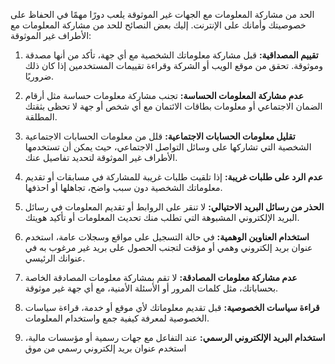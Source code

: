 الحد من مشاركة المعلومات مع الجهات غير الموثوقة يلعب دورًا مهمًا في الحفاظ على خصوصيتك وأمانك على الإنترنت. إليك بعض النصائح للحد من مشاركة المعلومات مع الأطراف غير الموثوقة:

1. **تقييم المصداقية:** قبل مشاركة معلوماتك الشخصية مع أي جهة، تأكد من أنها مصدقة وموثوقة. تحقق من موقع الويب أو الشركة وقراءة تقييمات المستخدمين إذا كان ذلك ضروريًا.

2. **عدم مشاركة المعلومات الحساسة:** تجنب مشاركة معلومات حساسة مثل أرقام الضمان الاجتماعي أو معلومات بطاقات الائتمان مع أي شخص أو جهة لا تحظى بثقتك المطلقة.

3. **تقليل معلومات الحسابات الاجتماعية:** قلل من معلومات الحسابات الاجتماعية الشخصية التي تشاركها على وسائل التواصل الاجتماعي، حيث يمكن أن تستخدمها الأطراف غير الموثوقة لتحديد تفاصيل عنك.

4. **عدم الرد على طلبات غريبة:** إذا تلقيت طلبات غريبة للمشاركة في مسابقات أو تقديم معلوماتك الشخصية دون سبب واضح، تجاهلها أو احذفها.

5. **الحذر من رسائل البريد الاحتيالي:** لا تنقر على الروابط أو تقديم المعلومات في رسائل البريد الإلكتروني المشبوهة التي تطلب منك تحديث المعلومات أو تأكيد هويتك.

6. **استخدام العناوين الوهمية:** في حالة التسجيل على مواقع وسجلات عامة، استخدم عنوان بريد إلكتروني وهمي أو مؤقت لتجنب الحصول على بريد غير مرغوب به في عنوانك الرئيسي.

7. **عدم مشاركة معلومات المصادقة:** لا تقم بمشاركة معلومات المصادقة الخاصة بحساباتك، مثل كلمات المرور أو الأسئلة الأمنية، مع أي جهة غير موثوقة.

8. **قراءة سياسات الخصوصية:** قبل تقديم معلوماتك لأي موقع أو خدمة، قراءة سياسات الخصوصية لمعرفة كيفية جمع واستخدام المعلومات.

9. **استخدام البريد الإلكتروني الرسمي:** عند التفاعل مع جهات رسمية أو مؤسسات مالية، استخدم عنوان بريد إلكتروني رسمي من موق